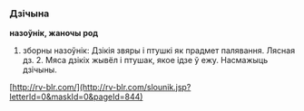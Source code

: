 ### Дзічына
**назоўнік, жаночы род**

1. зборны назоўнік: Дзікія звяры і птушкі як прадмет палявання. Лясная дз. 2. Мяса дзікіх жывёл і птушак, якое ідзе ў ежу. Насмажыць дзічыны.

<a rel="author">[http://rv-blr.com/](http://rv-blr.com/slounik.jsp?letterId=0&maskId=0&pageId=844)</a>
